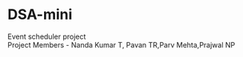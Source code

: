 # DSA-mini
Event scheduler project
<br>
Project Members - Nanda Kumar T, Pavan TR,Parv Mehta,Prajwal NP 
